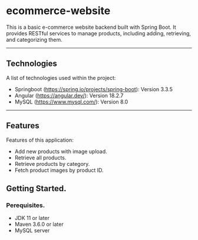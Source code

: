 # ecommerce-website
This is a basic e-commerce website backend built with Spring Boot. It provides RESTful services to manage products, including adding, retrieving, and categorizing them.

***

## Technologies
A list of technologies used within the project:
* Springboot (https://spring.io/projects/spring-boot): Version 3.3.5
* Angular (https://angular.dev/): Version 18.2.7
* MySQL (https://www.mysql.com/): Version 8.0

***

## Features
Features of this application: 

* Add new products with image upload.
* Retrieve all products.
* Retrieve products by category.
* Fetch product images by product ID.

## Getting Started.

### Perequisites.
* JDK 11 or later
* Maven 3.6.0 or later
* MySQL server
